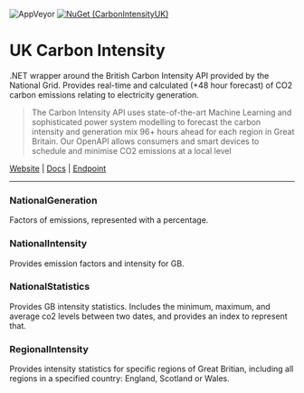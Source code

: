![AppVeyor](https://img.shields.io/appveyor/ci/jordansrowles/carbonintensityuk?style=flat-square)
[![NuGet (CarbonIntensityUK)](https://img.shields.io/nuget/v/carbonintensityuk.svg?style=flat-square)](https://www.nuget.org/packages/CarbonIntensityUK/)


# UK Carbon Intensity
.NET wrapper around the British Carbon Intensity API provided by the National Grid. Provides real-time and calculated (+48 hour forecast) of CO2 carbon emissions relating to electricity generation.

> The Carbon Intensity API uses state-of-the-art Machine Learning and sophisticated power system modelling to forecast the carbon intensity and generation mix 96+ hours ahead for each region in Great Britain. 
>Our OpenAPI allows consumers and smart devices to schedule and minimise CO2 emissions at a local level

[Website](https://carbonintensity.org.uk/)
 | [Docs](https://carbon-intensity.github.io/api-definitions/)
 | [Endpoint](https://api.carbonintensity.org.uk/)


---------------------

### NationalGeneration
Factors of emissions, represented with a percentage. 
### NationalIntensity
Provides emission factors and intensity for GB. 
### NationalStatistics
Provides GB intensity statistics. Includes the minimum, maximum, and average co2 levels between two dates, and provides an index to represent that. 
### RegionalIntensity
Provides intensity statistics for specific regions of Great Britian, including all regions in a specified country: England, Scotland or Wales. 


